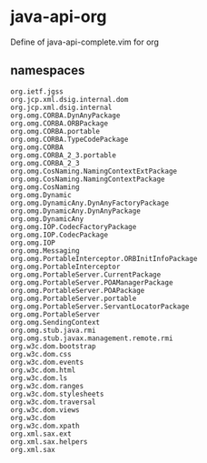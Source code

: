java-api-org
=============
Define of java-api-complete.vim for org

namespaces
----------
    org.ietf.jgss
    org.jcp.xml.dsig.internal.dom
    org.jcp.xml.dsig.internal
    org.omg.CORBA.DynAnyPackage
    org.omg.CORBA.ORBPackage
    org.omg.CORBA.portable
    org.omg.CORBA.TypeCodePackage
    org.omg.CORBA
    org.omg.CORBA_2_3.portable
    org.omg.CORBA_2_3
    org.omg.CosNaming.NamingContextExtPackage
    org.omg.CosNaming.NamingContextPackage
    org.omg.CosNaming
    org.omg.Dynamic
    org.omg.DynamicAny.DynAnyFactoryPackage
    org.omg.DynamicAny.DynAnyPackage
    org.omg.DynamicAny
    org.omg.IOP.CodecFactoryPackage
    org.omg.IOP.CodecPackage
    org.omg.IOP
    org.omg.Messaging
    org.omg.PortableInterceptor.ORBInitInfoPackage
    org.omg.PortableInterceptor
    org.omg.PortableServer.CurrentPackage
    org.omg.PortableServer.POAManagerPackage
    org.omg.PortableServer.POAPackage
    org.omg.PortableServer.portable
    org.omg.PortableServer.ServantLocatorPackage
    org.omg.PortableServer
    org.omg.SendingContext
    org.omg.stub.java.rmi
    org.omg.stub.javax.management.remote.rmi
    org.w3c.dom.bootstrap
    org.w3c.dom.css
    org.w3c.dom.events
    org.w3c.dom.html
    org.w3c.dom.ls
    org.w3c.dom.ranges
    org.w3c.dom.stylesheets
    org.w3c.dom.traversal
    org.w3c.dom.views
    org.w3c.dom
    org.w3c.dom.xpath
    org.xml.sax.ext
    org.xml.sax.helpers
    org.xml.sax
